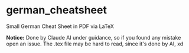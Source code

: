 # german_cheatsheet
Small German Cheat Sheet in PDF via LaTeX

**Notice:** Done by Claude AI under guidance, so if you found any mistake open an issue. The .tex file may be hard to read, since it's done by AI, xd

